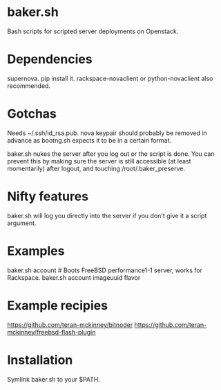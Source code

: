 baker.sh
========

Bash scripts for scripted server deployments on Openstack.

Dependencies
============

supernova. pip install it. rackspace-novaclient or python-novaclient also recommended.

Gotchas
=======

Needs ~/.ssh/id_rsa.pub. nova keypair should probably be removed in advance
as bootng.sh expects it to be in a certain format.

baker.sh nukes the server after you log out or the script is done. You can
prevent this by making sure the server is still accessible (at least momentarily)
after logout, and touching /root/.baker_preserve.

Nifty features
==============

baker.sh will log you directly into the server if you don't give it a script
argument.

Examples
========

baker.sh account # Boots FreeBSD performance1-1 server, works for Rackspace.
baker.sh account imageuuid flavor

Example recipies
================

https://github.com/teran-mckinney/bitnoder
https://github.com/teran-mckinney/freebsd-flash-plugin

Installation
============

Symlink baker.sh to your $PATH.
